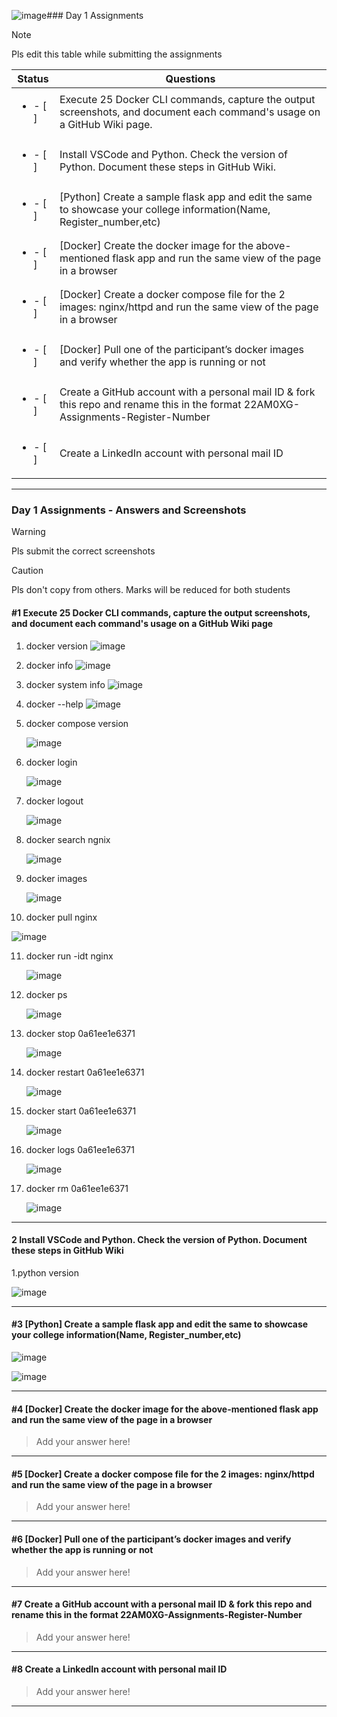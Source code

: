 ![image](https://github.com/user-attachments/assets/eb70e1de-d07c-4dc7-bd21-1c7a2fdb66e9)### Day 1 Assignments

> [!NOTE]
> Pls edit this table while submitting the assignments

| Status         | Questions     | 
|----------------|---------------|
| <ul><li>- [ ] </li></ul> | Execute 25 Docker CLI commands, capture the output screenshots, and document each command's usage on a GitHub Wiki page. |
| <ul><li>- [ ] </li></ul> | Install VSCode and Python. Check the version of Python. Document these steps in GitHub Wiki. |
| <ul><li>- [ ] </li></ul> | [Python] Create a sample flask app and edit the same to showcase your college information(Name, Register_number,etc) |
| <ul><li>- [ ] </li></ul> | [Docker] Create the docker image for the above-mentioned flask app and run the same view of the page in a browser |
| <ul><li>- [ ] </li></ul> | [Docker] Create a docker compose file for the 2 images: nginx/httpd and run the same view of the page in a browser |
| <ul><li>- [ ] </li></ul> | [Docker] Pull one of the participant’s docker images and verify whether the app is running or not  |
| <ul><li>- [ ] </li></ul> | Create a GitHub account with a personal mail ID & fork this repo and rename this in the format 22AM0XG-Assignments-Register-Number  |
| <ul><li>- [ ] </li></ul> | Create a LinkedIn account with personal mail ID  |

***

### Day 1 Assignments - Answers and Screenshots

> [!WARNING]
> Pls submit the correct screenshots

> [!CAUTION]
> Pls don't copy from others. Marks will be reduced for both students

#### #1 Execute 25 Docker CLI commands, capture the output screenshots, and document each command's usage on a GitHub Wiki page
1. docker version
   ![image](https://github.com/user-attachments/assets/19919025-07ac-4476-8590-6e7269bb6bbf)

2. docker info
   ![image](https://github.com/user-attachments/assets/2c48bcd8-9080-4c73-bb65-d298c00b973e)

3. docker system info
   ![image](https://github.com/user-attachments/assets/e22d9980-9981-45cb-b30f-1e46bbb5d5d9)

4. docker --help
   ![image](https://github.com/user-attachments/assets/d058e530-510e-45c5-871f-06b076adaa31)

5. docker compose version
   
   ![image](https://github.com/user-attachments/assets/fbc910ab-72a2-41f3-a285-41151fb59a8e)

6. docker login
   
   ![image](https://github.com/user-attachments/assets/7de4f324-8028-4320-834e-5985293f17b2)

7. docker logout
 
   ![image](https://github.com/user-attachments/assets/d0d98d78-98ba-45fd-886e-4e21978cf220)

8. docker search ngnix

    ![image](https://github.com/user-attachments/assets/515f5b25-aa8e-4ff4-8aed-ccf1512b6c0f)

9. docker images

   ![image](https://github.com/user-attachments/assets/db0cdbcc-0a1a-445c-9c87-3df0c1dd6f36)

10. docker pull nginx

   ![image](https://github.com/user-attachments/assets/ef235e16-6eea-48e8-aa21-4332467b69a1)

11. docker run -idt nginx

    ![image](https://github.com/user-attachments/assets/87a9db33-44a3-46ba-a04d-be88a0e427a4)

12. docker ps

      ![image](https://github.com/user-attachments/assets/1cce1f01-881a-4f39-8513-ff86eebee34b)

13. docker stop 0a61ee1e6371

    ![image](https://github.com/user-attachments/assets/c705be3b-99ae-4392-9c98-800d19f06f8f)

14. docker restart 0a61ee1e6371
 
      ![image](https://github.com/user-attachments/assets/893ba9c4-0542-49a9-bb5d-d728e800d528)

15. docker start 0a61ee1e6371

       ![image](https://github.com/user-attachments/assets/160013f5-9b34-48e3-b9be-98e341a38c01)
       
16. docker logs 0a61ee1e6371
   
       ![image](https://github.com/user-attachments/assets/b61426ea-6a53-4a09-be9c-05777b752d55)
    
17. docker rm 0a61ee1e6371

      ![image](https://github.com/user-attachments/assets/88f95520-3209-47d4-9f90-db2a07da9357)


***

#### 2 Install VSCode and Python. Check the version of Python. Document these steps in GitHub Wiki

1.python version

   ![image](https://github.com/user-attachments/assets/ce7e08b9-af3f-485b-882c-d1595b567ad8)

      


***

#### #3 [Python] Create a sample flask app and edit the same to showcase your college information(Name, Register_number,etc)
   ![image](https://github.com/user-attachments/assets/bb558537-df8e-4d51-821c-8a109a7b85f9)

   ![image](https://github.com/user-attachments/assets/d7739ca7-ba6e-48c5-ae87-0203399d26c7)


***

#### #4 [Docker] Create the docker image for the above-mentioned flask app and run the same view of the page in a browser
> Add your answer here!

***

#### #5 [Docker] Create a docker compose file for the 2 images: nginx/httpd and run the same view of the page in a browser
> Add your answer here!

***

#### #6 [Docker] Pull one of the participant’s docker images and verify whether the app is running or not
> Add your answer here!

***

#### #7 Create a GitHub account with a personal mail ID & fork this repo and rename this in the format 22AM0XG-Assignments-Register-Number
> Add your answer here!

***

#### #8 Create a LinkedIn account with personal mail ID
> Add your answer here!

***
